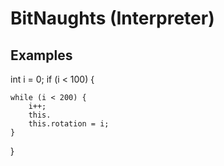 # BitNaughts (Interpreter)

## Examples

int i = 0;
if (i < 100) {

    while (i < 200) {
        i++;
        this.
        this.rotation = i;
    }
}
